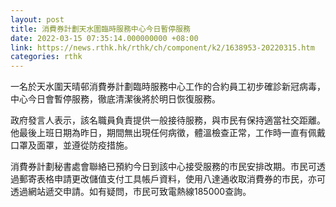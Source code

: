 ```yaml
---
layout: post
title: 消費券計劃天水圍臨時服務中心今日暫停服務
date: 2022-03-15 07:35:14.000000000 +08:00
link: https://news.rthk.hk/rthk/ch/component/k2/1638953-20220315.htm
categories: rthk
---
```


一名於天水圍天晴邨消費券計劃臨時服務中心工作的合約員工初步確診新冠病毒，中心今日會暫停服務，徹底清潔後將於明日恢復服務。

政府發言人表示，該名職員負責提供一般接待服務，與市民有保持適當社交距離。他最後上班日期為昨日，期間無出現任何病徵，體溫檢查正常，工作時一直有佩戴口罩及面罩，並遵從防疫措施。

消費券計劃秘書處會聯絡已預約今日到該中心接受服務的市民安排改期。市民可透過郵寄表格申請更改儲值支付工具帳戶資料，使用八達通收取消費券的市民，亦可透過網站遞交申請。如有疑問，市民可致電熱線185000查詢。
